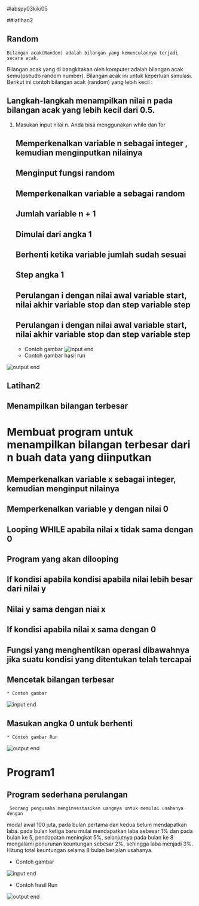 #labspy03kiki05

##latihan2
 ## Random
	Bilangan acak(Random) adalah bilangan yang kemunculannya terjadi secara acak.
Bilangan acak yang di bangkitakan oleh komputer adalah bilangan acak semu(pseudo random number).
Bilangan acak ini untuk keperluan simulasi.
  Berikut ini contoh bilangan acak (random) yang lebih kecil :
  ## Langkah-langkah menampilkan nilai n pada bilangan acak yang lebih kecil dari 0.5.

1. Masukan input nilai n. Anda bisa menggunakan while dan for
	## Memperkenalkan variable n sebagai integer , kemudian menginputkan nilainya
	## Menginput fungsi random
	## Memperkenalkan variable a sebagai random
	## Jumlah variable n + 1
	## Dimulai dari angka 1
	## Berhenti ketika variable jumlah sudah sesuai
	## Step angka 1
	## Perulangan i dengan nilai awal variable start, nilai akhir variable stop dan step variable step
	## Perulangan i dengan nilai awal variable start, nilai akhir variable stop dan step variable step

   * Contoh gambar
![input end](https://github.com/dilah199/labspy03kiki05/blob/master/gambar/Latihan1.PNG)
   * Contoh gambar hasil run

![output end](https://github.com/dilah199/labspy03kiki05/blob/master/gambar/RUNLATIHAN1.PNG)


## Latihan2
   ## Menampilkan bilangan terbesar
# Membuat program untuk menampilkan bilangan terbesar dari n buah data yang diinputkan

  ## Memperkenalkan variable x sebagai integer, kemudian menginput nilainya
  ## Memperkenalkan variable y dengan nilai 0
  ## Looping WHILE apabila nilai x tidak sama dengan 0
  ## Program yang akan dilooping
  ## If kondisi apabila kondisi apabila nilai lebih besar dari nilai y
  ## Nilai y sama dengan niai x
  ## If kondisi apabila nilai x sama dengan 0
  ## Fungsi yang menghentikan operasi dibawahnya jika suatu kondisi yang ditentukan telah tercapai
  ## Mencetak bilangan terbesar

    * Contoh gambar
![input end](https://github.com/dilah199/labspy03kiki/blob/master/gambar/Latihan2.PNG)

 ## Masukan angka 0 untuk berhenti
    * Contoh gambar Run
![output end](https://github.com/dilah199/labspy03kiki/blob/master/gambar/RunLatihan2.PNG)


# Program1
 ## Program sederhana perulangan
     Seorang pengusaha menginvestasikan uangnya untuk memulai usahanya dengan
modal awal 100 juta, pada bulan pertama dan kedua belum mendapatkan laba. pada
bulan ketiga baru mulai mendapatkan laba sebesar 1% dan pada bulan ke 5,
pendapatan meningkat 5%, selanjutnya pada bulan ke 8 mengalami penurunan
keuntungan sebesar 2%, sehingga laba menjadi 3%. Hitung total keuntungan selama 8
bulan berjalan usahanya.

   * Contoh gambar

![input end](https://github.com/dilah199/labspy03kiki05/blob/master/gambar/Program1.PNG)

   * Contoh hasil Run

![output end](https://github.com/dilah199/labspy03kiki05/blob/master/gambar/RunProgram1.PNG)
